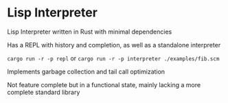 # Lisp Interpreter

Lisp Interpreter written in Rust with minimal dependencies

Has a REPL with history and completion, as well as a standalone interpreter

`cargo run -r -p repl` or `cargo run -r -p interpreter ./examples/fib.scm`

Implements garbage collection and tail call optimization

Not feature complete but in a functional state, mainly lacking a more complete standard library